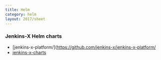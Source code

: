 ```yaml
---
title: Helm
category: helm
layout: 2017/sheet
---
```


### Jenkins-X Helm charts

* [jenkins-x-platform/](https://github.com/jenkins-x/jenkins-x-platform/
* [jenkins-x-charts](https://github.com/jenkins-x-charts)
